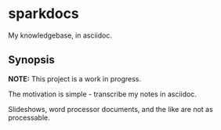 # sparkdocs

My knowledgebase, in asciidoc.

## Synopsis

**NOTE:** This project is a work in progress.

The motivation is simple - transcribe my notes in asciidoc.

Slideshows, word processor documents, and the like are not as processable.
